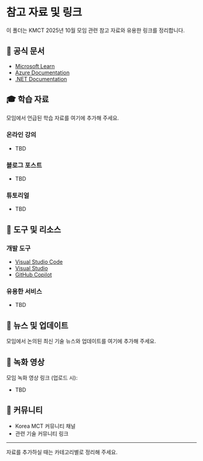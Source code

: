 # 참고 자료 및 링크

이 폴더는 KMCT 2025년 10월 모임 관련 참고 자료와 유용한 링크를 정리합니다.

## 📖 공식 문서

- [Microsoft Learn](https://learn.microsoft.com/ko-kr/)
- [Azure Documentation](https://docs.microsoft.com/ko-kr/azure/)
- [.NET Documentation](https://docs.microsoft.com/ko-kr/dotnet/)

## 🎓 학습 자료

모임에서 언급된 학습 자료를 여기에 추가해 주세요.

### 온라인 강의
- TBD

### 블로그 포스트
- TBD

### 튜토리얼
- TBD

## 🔧 도구 및 리소스

### 개발 도구
- [Visual Studio Code](https://code.visualstudio.com/)
- [Visual Studio](https://visualstudio.microsoft.com/ko/)
- [GitHub Copilot](https://github.com/features/copilot)

### 유용한 서비스
- TBD

## 📰 뉴스 및 업데이트

모임에서 논의된 최신 기술 뉴스와 업데이트를 여기에 추가해 주세요.

## 🎥 녹화 영상

모임 녹화 영상 링크 (업로드 시):
- TBD

## 💬 커뮤니티

- Korea MCT 커뮤니티 채널
- 관련 기술 커뮤니티 링크

---

자료를 추가하실 때는 카테고리별로 정리해 주세요.
